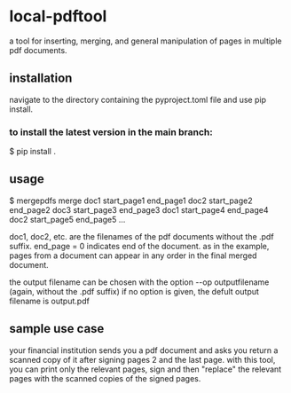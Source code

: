 # local-pdftool
a tool for inserting, merging, and general manipulation of pages in multiple pdf documents.

## installation
navigate to the directory containing the pyproject.toml file and use pip install.

### to install the latest version in the main branch:
$ pip install .

## usage
$ mergepdfs merge doc1 start_page1 end_page1 doc2 start_page2 end_page2 doc3 start_page3 end_page3 doc1 start_page4 end_page4 doc2 start_page5 end_page5 ...

doc1, doc2, etc. are the filenames of the pdf documents without the .pdf suffix.
end_page = 0 indicates end of the document.
as in the example, pages from a document can appear in any order in the final merged document.

the output filename can be chosen with the option --op outputfilename (again, without the .pdf suffix)
if no option is given, the defult output filename is output.pdf

## sample use case
your financial institution sends you a pdf document and asks you return a scanned copy of it after signing pages 2 and the last page. with this tool, you can print only the relevant pages, sign and then "replace" the relevant pages with the scanned copies of the signed pages.